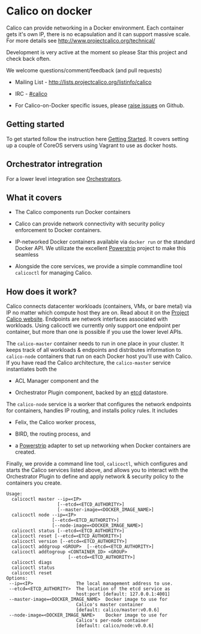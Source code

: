 # Calico on docker
Calico can provide networking in a Docker environment. Each container gets it's
own IP, there is no ecapsulation and it can support massive scale. For more
details see http://www.projectcalico.org/technical/

Development is very active at the moment so please Star this project and check
back often.

We welcome questions/comment/feedback (and pull requests)

* Mailing List - http://lists.projectcalico.org/listinfo/calico

* IRC -
  [#calico](http://webchat.freenode.net?randomnick=1&channels=%23calico&uio=d4)

* For Calico-on-Docker specific issues, please
  [raise issues](https://github.com/Metaswitch/calico-docker/issues/new) on
  Github.

## Getting started

To get started follow the instruction here
[Getting Started](docs/GettingStarted.md). It covers setting up a couple of
CoreOS servers using Vagrant to use as docker hosts.

## Orchestrator intregration

For a lower level integration see [Orchestrators](docs/Orchestrators.md).

## What it covers

+ The Calico components run Docker containers

+ Calico can provide network connectivity with security policy enforcement to
  Docker containers.

+ IP-networked Docker containers available via `docker run` or the standard
  Docker API. We utilizate the excellent
  [Powerstrip](https://github.com/clusterhq/powerstrip) project to make this
  seamless

+ Alongside the core services, we provide a simple commandline tool `calicoctl`
  for managing Calico.



## How does it work?

Calico connects datacenter workloads (containers, VMs, or bare metal) via IP no
matter which compute host they are on.  Read about it on the
[Project Calico website](http://www.projectcalico.org).  Endpoints are network
interfaces associated with workloads.  Using calicoctl we currently only
support one endpoint per container, but more than one is possible if you use
the lower level APIs.

The `calico-master` container needs to run in one place in your cluster.  It
keeps track of all workloads & endpoints and distributes information to
`calico-node` containers that run on each Docker host you'll use with Calico.
If you have read the Calico architecture, the `calico-master` service
instantiates both the

+ ACL Manager component and the

+ Orchestrator Plugin component, backed by an
  [etcd](https://github.com/coreos/etcd) datastore.

The `calico-node` service is a worker that configures the network endpoints for
containers, handles IP routing, and installs policy rules.  It includes

+ Felix, the Calico worker process,

+ BIRD, the routing process, and

+ a [Powerstrip](https://github.com/clusterhq/powerstrip) adapter to set up
  networking when Docker containers are created.

Finally, we provide a command line tool, `calicoctl`, which configures and
starts the Calico services listed above, and allows you to interact with the
Orchestrator Plugin to define and apply network & security policy to the
containers you create.

    Usage:
      calicoctl master --ip=<IP>
                       [--etcd=<ETCD_AUTHORITY>]
                       [--master-image=<DOCKER_IMAGE_NAME>]
      calicoctl node --ip=<IP>
                     [--etcd=<ETCD_AUTHORITY>]
                     [--node-image=<DOCKER_IMAGE_NAME>]
      calicoctl status [--etcd=<ETCD_AUTHORITY>]
      calicoctl reset [--etcd=<ETCD_AUTHORITY>]
      calicoctl version [--etcd=<ETCD_AUTHORITY>]
      calicoctl addgroup <GROUP>  [--etcd=<ETCD_AUTHORITY>]
      calicoctl addtogroup <CONTAINER_ID> <GROUP>
                           [--etcd=<ETCD_AUTHORITY>]
      calicoctl diags
      calicoctl status
      calicoctl reset
    Options:
     --ip=<IP>                The local management address to use.
     --etcd=<ETCD_AUTHORITY>  The location of the etcd service as
                              host:port [default: 127.0.0.1:4001]
     --master-image=<DOCKER_IMAGE_NAME>  Docker image to use for
                              Calico's master container
                              [default: calico/master:v0.0.6]
     --node-image=<DOCKER_IMAGE_NAME>    Docker image to use for
                              Calico's per-node container
                              [default: calico/node:v0.0.6]
